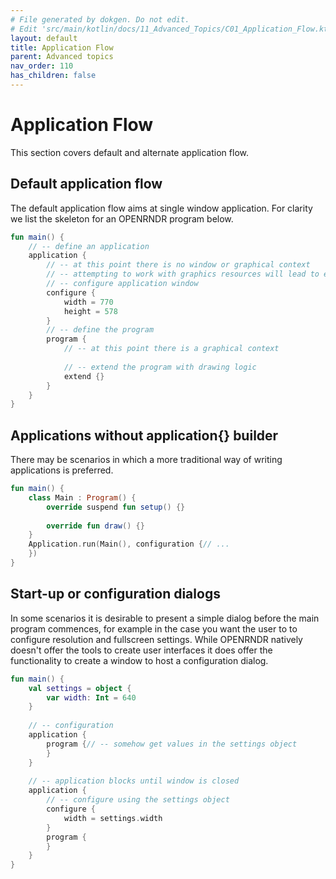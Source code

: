 ```yaml
---
# File generated by dokgen. Do not edit. 
# Edit 'src/main/kotlin/docs/11_Advanced_Topics/C01_Application_Flow.kt' instead.
layout: default
title: Application Flow
parent: Advanced topics
nav_order: 110
has_children: false
---
```

 
# Application Flow

This section covers default and alternate application flow.

## Default application flow

The default application flow aims at single window application. 
For clarity we list the skeleton for an OPENRNDR program below. 
 
```kotlin
fun main() {
    // -- define an application
    application {
        // -- at this point there is no window or graphical context
        // -- attempting to work with graphics resources will lead to errors
        // -- configure application window
        configure {
            width = 770
            height = 578
        }
        // -- define the program
        program {
            // -- at this point there is a graphical context
            
            // -- extend the program with drawing logic
            extend {}
        }
    }
}
``` 
 
## Applications without application{} builder

There may be scenarios in which a more traditional way of writing 
applications is preferred.    
 
```kotlin
fun main() {
    class Main : Program() {
        override suspend fun setup() {}
        
        override fun draw() {}
    }
    Application.run(Main(), configuration {// ...
    })
}
``` 
 
## Start-up or configuration dialogs

In some scenarios it is desirable to present a simple dialog before 
the main program commences, for example in the case you
want the user to to configure resolution and fullscreen settings. 
While OPENRNDR natively doesn't offer the tools to create user interfaces 
it does offer the functionality to create a window to host a 
configuration dialog. 
 
```kotlin
fun main() {
    val settings = object {
        var width: Int = 640
    }
    
    // -- configuration
    application {
        program {// -- somehow get values in the settings object
        }
    }
    
    // -- application blocks until window is closed
    application {
        // -- configure using the settings object
        configure {
            width = settings.width
        }
        program {
        }
    }
}
``` 

